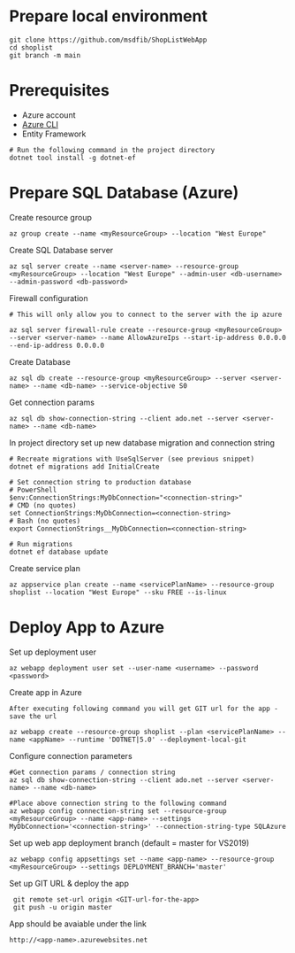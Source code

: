# Prepare local environment

```
git clone https://github.com/msdfib/ShopListWebApp
cd shoplist
git branch -m main
```

# Prerequisites
- Azure account
- [Azure CLI](https://docs.microsoft.com/en-us/cli/azure/install-azure-cli)
-  Entity Framework 
```
# Run the following command in the project directory
dotnet tool install -g dotnet-ef
```

# Prepare SQL Database (Azure)

Create resource group
```
az group create --name <myResourceGroup> --location "West Europe"
```

Create SQL Database server
```
az sql server create --name <server-name> --resource-group <myResourceGroup> --location "West Europe" --admin-user <db-username> --admin-password <db-password>
```

Firewall configuration
```
# This will only allow you to connect to the server with the ip azure

az sql server firewall-rule create --resource-group <myResourceGroup> --server <server-name> --name AllowAzureIps --start-ip-address 0.0.0.0 --end-ip-address 0.0.0.0
```

Create Database

```
az sql db create --resource-group <myResourceGroup> --server <server-name> --name <db-name> --service-objective S0
```

Get connection params
```
az sql db show-connection-string --client ado.net --server <server-name> --name <db-name>
```

In project directory set up new database migration and connection string

```
# Recreate migrations with UseSqlServer (see previous snippet)
dotnet ef migrations add InitialCreate

# Set connection string to production database
# PowerShell
$env:ConnectionStrings:MyDbConnection="<connection-string>"
# CMD (no quotes)
set ConnectionStrings:MyDbConnection=<connection-string>
# Bash (no quotes)
export ConnectionStrings__MyDbConnection=<connection-string>

# Run migrations
dotnet ef database update
```

Create service plan
```
az appservice plan create --name <servicePlanName> --resource-group shoplist --location "West Europe" --sku FREE --is-linux
```

# Deploy App to Azure

Set up deployment user
```
az webapp deployment user set --user-name <username> --password <password>
```

Create app in Azure
```
After executing following command you will get GIT url for the app - save the url

az webapp create --resource-group shoplist --plan <servicePlanName> --name <appName> --runtime 'DOTNET|5.0' --deployment-local-git
```

Configure connection parameters
```
#Get connection params / connection string
az sql db show-connection-string --client ado.net --server <server-name> --name <db-name>

#Place above connection string to the following command
az webapp config connection-string set --resource-group <myResourceGroup> --name <app-name> --settings MyDbConnection='<connection-string>' --connection-string-type SQLAzure
```

Set up web app deployment branch (default = master for VS2019)
```
az webapp config appsettings set --name <app-name> --resource-group <myResourceGroup> --settings DEPLOYMENT_BRANCH='master'
```

Set up GIT URL & deploy the app
```
 git remote set-url origin <GIT-url-for-the-app>
 git push -u origin master
```

App should be avaiable under the link
```
http://<app-name>.azurewebsites.net
```


